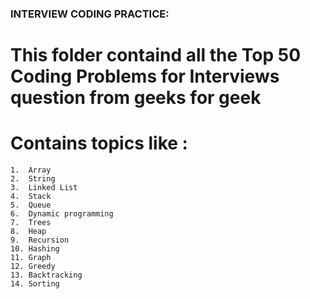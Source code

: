 ### INTERVIEW CODING PRACTICE:

# This folder containd all the Top 50 Coding Problems for Interviews question from geeks for geek 
# Contains topics like : 
    1.  Array
    2.  String
    3.  Linked List
    4.  Stack
    5.  Queue
    6.  Dynamic programming
    7.  Trees
    8.  Heap
    9.  Recursion
    10. Hashing
    11. Graph
    12. Greedy
    13. Backtracking
    14. Sorting
